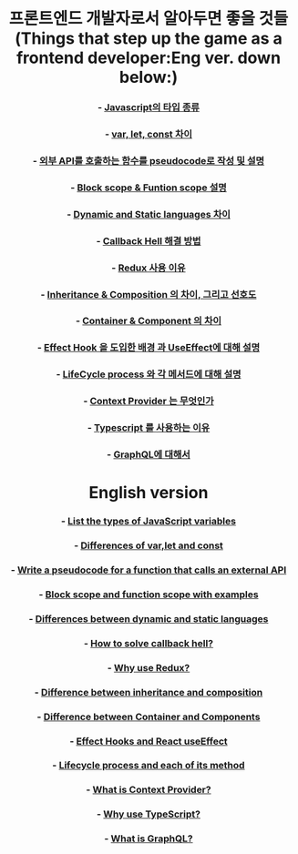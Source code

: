 <center>
  
# **프론트엔드 개발자로서 알아두면 좋을 것들 (Things that step up the game as a frontend developer:Eng ver. down below:)**

### - [Javascript의 타입 종류 ](https://github.com/kxwxn/interviewNtask/blob/main/Notes/javascript-type.md)
### - [var, let, const 차이](https://github.com/kxwxn/interviewNtask/blob/main/Notes/var-let-const.md)
### - [외부 API를 호출하는 함수를 pseudocode로 작성 및 설명](https://github.com/kxwxn/interviewNtask/blob/main/Notes/api-pesudocode.md)
### - [Block scope & Funtion scope 설명](https://github.com/kxwxn/interviewNtask/blob/main/Notes/blockScope-fnScope.md)
### - [Dynamic and Static languages 차이](https://github.com/kxwxn/interviewNtask/blob/main/Notes/dynamic-static-language.md)
### - [Callback Hell 해결 방법](https://github.com/kxwxn/interviewNtask/blob/main/Notes/callback-hell.md)
### - [Redux 사용 이유](https://github.com/kxwxn/interviewNtask/blob/main/Notes/redux-goal.md)
### - [Inheritance & Composition 의 차이, 그리고 선호도](https://github.com/kxwxn/interviewNtask/blob/main/Notes/inheritance-composition.md)
### - [Container & Component 의 차이](https://github.com/kxwxn/interviewNtask/blob/main/Notes/container-component.md)
### - [Effect Hook 을 도입한 배경 과 UseEffect에 대해 설명](https://github.com/kxwxn/interviewNtask/blob/main/Notes/effectHook-useEffect.md)
### - [LifeCycle process 와 각 메서드에 대해 설명](https://github.com/kxwxn/interviewNtask/blob/main/Notes/lifeCycle-process.md)
### - [Context Provider 는 무엇인가](https://github.com/kxwxn/interviewNtask/blob/main/Notes/context-provider.md)
### - [Typescript 를 사용하는 이유](https://github.com/kxwxn/interviewNtask/blob/main/Notes/typescript-explanation.md)
### - [GraphQL에 대해서](https://github.com/kxwxn/interviewNtask/blob/main/Notes/graphQL.md)


# **English version**

### - [List the types of JavaScript variables ](https://github.com/kxwxn/interviewNtask/blob/main/EngVer/javascript-type.md)
### - [Differences of var,let and const](https://github.com/kxwxn/interviewNtask/blob/main/EngVer/var-let-const.md)
### - [Write a pseudocode for a function that calls an external API](https://github.com/kxwxn/interviewNtask/blob/main/EngVer/api-pseudocode.md)
### - [Block scope and function scope with examples](https://github.com/kxwxn/interviewNtask/blob/main/EngVer/blockScope-fnScope.md)
### - [Differences between dynamic and static languages](https://github.com/kxwxn/interviewNtask/blob/main/EngVer/dynamic-static-language.md)
### - [How to solve callback hell?](https://github.com/kxwxn/interviewNtask/blob/main/EngVer/callback-hell.md)
### - [Why use Redux?](https://github.com/kxwxn/interviewNtask/blob/main/EngVer/redux-goal.md)
### - [Difference between inheritance and composition](https://github.com/kxwxn/interviewNtask/blob/main/EngVer/inheritance-composition.md)
### - [Difference between Container and Components](https://github.com/kxwxn/interviewNtask/blob/main/EngVer/container-component.md)
### - [Effect Hooks and React useEffect](https://github.com/kxwxn/interviewNtask/blob/main/EngVer/effectHook-useEffect.md)
### - [Lifecycle process and each of its method](https://github.com/kxwxn/interviewNtask/blob/main/EngVer/lifeCycle-process.md)
### - [What is Context Provider?](https://github.com/kxwxn/interviewNtask/blob/main/EngVer/context-provider.md)
### - [Why use TypeScript?](https://github.com/kxwxn/interviewNtask/blob/main/EngVer/typescript-explanation.md)
### - [What is GraphQL?](https://github.com/kxwxn/interviewNtask/blob/main/EngVer/graphQL.md)

</center>

